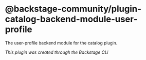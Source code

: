# @backstage-community/plugin-catalog-backend-module-user-profile

The user-profile backend module for the catalog plugin.

_This plugin was created through the Backstage CLI_
